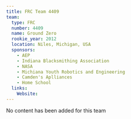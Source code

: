 ```yaml
---
title: FRC Team 4409
team:
  type: FRC
  number: 4409
  name: Ground Zero
  rookie_year: 2012
  location: Niles, Michigan, USA
  sponsors:
    - AEP
    - Indiana Blacksmithing Association
    - NASA
    - Michiana Youth Robotics and Engineering
    - Camden's Aplliances
    - Home School
  links:
    Website: 
---
```

No content has been added for this team